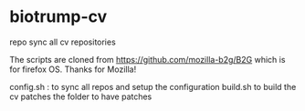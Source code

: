 biotrump-cv
===========

repo sync all cv repositories

The scripts are cloned from https://github.com/mozilla-b2g/B2G
which is for firefox OS. Thanks for Mozilla!

config.sh : to sync all repos and setup the configuration
build.sh to build the cv
patches the folder to have patches
